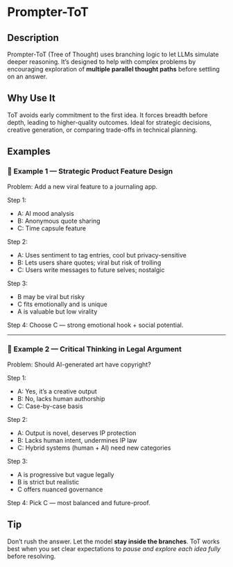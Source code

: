 # Prompter-ToT

## Description

Prompter-ToT (Tree of Thought) uses branching logic to let LLMs simulate deeper reasoning. It’s designed to help with complex problems by encouraging exploration of **multiple parallel thought paths** before settling on an answer.

## Why Use It

ToT avoids early commitment to the first idea. It forces breadth before depth, leading to higher-quality outcomes. Ideal for strategic decisions, creative generation, or comparing trade-offs in technical planning.

## Examples

### 🧠 Example 1 — Strategic Product Feature Design

Problem: Add a new viral feature to a journaling app.

Step 1:  
- A: AI mood analysis  
- B: Anonymous quote sharing  
- C: Time capsule feature

Step 2:  
- A: Uses sentiment to tag entries, cool but privacy-sensitive  
- B: Lets users share quotes; viral but risk of trolling  
- C: Users write messages to future selves; nostalgic

Step 3:  
- B may be viral but risky  
- C fits emotionally and is unique  
- A is valuable but low virality

Step 4: Choose C — strong emotional hook + social potential.

---

### 🧠 Example 2 — Critical Thinking in Legal Argument

Problem: Should AI-generated art have copyright?

Step 1:  
- A: Yes, it’s a creative output  
- B: No, lacks human authorship  
- C: Case-by-case basis

Step 2:  
- A: Output is novel, deserves IP protection  
- B: Lacks human intent, undermines IP law  
- C: Hybrid systems (human + AI) need new categories

Step 3:  
- A is progressive but vague legally  
- B is strict but realistic  
- C offers nuanced governance

Step 4: Pick C — most balanced and future-proof.

## Tip

Don’t rush the answer. Let the model **stay inside the branches**. ToT works best when you set clear expectations to *pause and explore each idea fully* before resolving.
